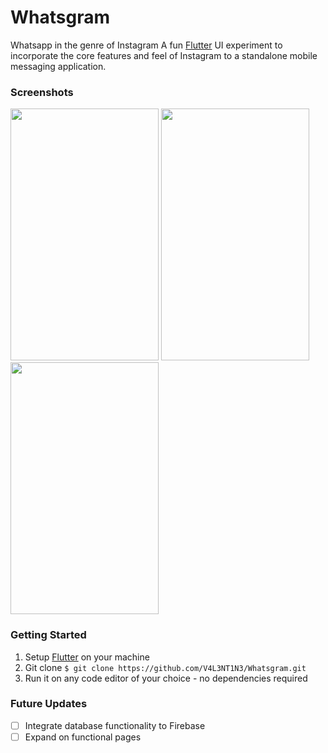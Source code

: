 # Whatsgram
Whatsapp in the genre of Instagram
A fun [Flutter](https://flutter.dev/) UI experiment to incorporate the core features and feel of Instagram to a standalone mobile messaging application.

### Screenshots 

<p float="left">

<img src="https://user-images.githubusercontent.com/33112835/102806333-a3dbb480-43f7-11eb-90e2-dac553a257dd.png" width="237" height="403"/>

<img src="https://user-images.githubusercontent.com/33112835/102845275-2b511400-4448-11eb-8c8d-a053f97faf28.png" width="237" height="403"/>

<img src="https://user-images.githubusercontent.com/33112835/102845279-2c824100-4448-11eb-855f-6fc775e628cc.png" width="237" height="403"/>

</p>

### Getting Started
1. Setup [Flutter](https://flutter.dev/) on your machine 
2. Git clone 
`$ git clone https://github.com/V4L3NT1N3/Whatsgram.git`
3. Run it on any code editor of your choice - no dependencies required

### Future Updates 
- [ ] Integrate database functionality to Firebase 
- [ ] Expand on functional pages 
